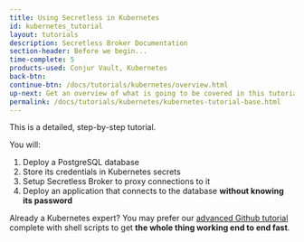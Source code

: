 ```yaml
---
title: Using Secretless in Kubernetes
id: kubernetes_tutorial
layout: tutorials
description: Secretless Broker Documentation
section-header: Before we begin...
time-complete: 5
products-used: Conjur Vault, Kubernetes
back-btn:
continue-btn: /docs/tutorials/kubernetes/overview.html
up-next: Get an overview of what is going to be covered in this tutorial.
permalink: /docs/tutorials/kubernetes/kubernetes-tutorial-base.html
---
```

This is a detailed, step-by-step tutorial.

You will:

1. Deploy a PostgreSQL database
2. Store its credentials in Kubernetes secrets
3. Setup Secretless Broker to proxy connections to it
4. Deploy an application that connects to the database **without knowing its password**

Already a Kubernetes expert? You may prefer our <a href="https://github.com/cyberark/secretless-broker/tree/master/demos/k8s-demo">advanced Github tutorial</a> complete with shell scripts to get **the whole thing working end to end fast**.
